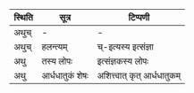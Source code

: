 | स्थिति | सूत्र | टिप्पणी |
| ----- | ------- | ------ |
| अथुच् | - | - |
| अथुच् | हलन्त्यम् | च्-इत्यस्य इत्संज्ञा |
| अथु | तस्य लोपः | इत्संज्ञकस्य लोपः |
| अथु | आर्धधातुकं शेषः | अशित्त्वात् कृत् आर्धधातुकम् |
